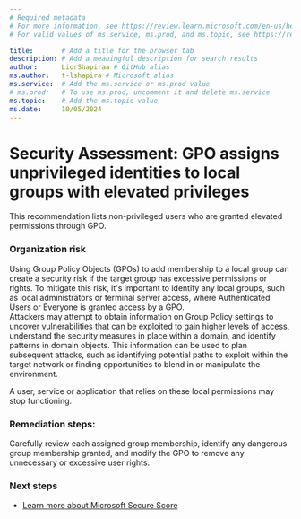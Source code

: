 ```yaml
---
# Required metadata
# For more information, see https://review.learn.microsoft.com/en-us/help/platform/learn-editor-add-metadata?branch=main
# For valid values of ms.service, ms.prod, and ms.topic, see https://review.learn.microsoft.com/en-us/help/platform/metadata-taxonomies?branch=main

title:       # Add a title for the browser tab
description: # Add a meaningful description for search results
author:      LiorShapiraa # GitHub alias
ms.author:   t-lshapira # Microsoft alias
ms.service:  # Add the ms.service or ms.prod value
# ms.prod:   # To use ms.prod, uncomment it and delete ms.service
ms.topic:    # Add the ms.topic value
ms.date:     10/05/2024
---
```


# Security Assessment: GPO assigns unprivileged identities to local groups with elevated privileges

This recommendation lists non-privileged users who are granted elevated permissions through GPO.

### Organization risk

Using Group Policy Objects (GPOs) to add membership to a local group can create a security risk if the target group has excessive permissions or rights. To mitigate this risk, it's important to identify any local groups, such as local administrators or terminal server access, where Authenticated Users or Everyone is granted access by a GPO.   
Attackers may attempt to obtain information on Group Policy settings to uncover vulnerabilities that can be exploited to gain higher levels of access, understand the security measures in place within a domain, and identify patterns in domain objects. This information can be used to plan subsequent attacks, such as identifying potential paths to exploit within the target network or finding opportunities to blend in or manipulate the environment.  

A user, service or application that relies on these local permissions may stop functioning. 

### Remediation steps: 

Carefully review each assigned group membership, identify any dangerous group membership granted, and modify the GPO to remove any unnecessary or excessive user rights.  

### Next steps

- [Learn more about Microsoft Secure Score](/microsoft-365/security/defender/microsoft-secure-score)

